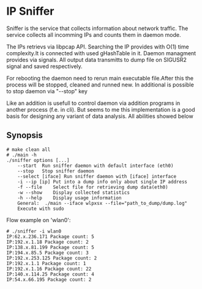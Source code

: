 IP Sniffer
==================

Sniffer is the service that collects information about network traffic.
The service collects all incomming IPs and counts them in daemon mode.

The IPs retrievs via libpcap API.
Searching the IP provides with O(1) time complexity.It is connected with used gHashTable in it.
Daemon managment provides via signals.
All output data transmitts to dump file on SIGUSR2 signal and saved respectively.


For rebooting the daemon need to rerun main executable file.After this the process will be stopped, cleaned and runned new.
In additional is possible to stop daemon via "--stop" key

Like an addition is usefull to control daemon via addition programs in another process (f.e. in cli).
But seems to me this implementation is a good basis for designing any variant of data analysis.
All abilities showed below

Synopsis
--------

```
# make clean all
# ./main -h
./sniffer options [...]
	--start  Run sniffer daemon with default interface (eth0)
	--stop   Stop sniffer daemon
	--select [iface] Run sniffer daemon with [iface] interface
 	-i --ip [ip] Put into a dump info only about single IP address
 	-f --file    Select file for retrieving dump data(eth0)
 	-w --show    Display collected statistics
 	-h --help    Display usage information
 	General:  ./main --iface wlpxsx --file="path_to_dump/dump.log" 
 	Execute with sudo
```


Flow example on 'wlan0':
```
# ./sniffer -i wlan0
IP:62.x.236.171 Package count: 5 
IP:192.x.1.18 Package count: 2 
IP:138.x.81.199 Package count: 5 
IP:194.x.85.5 Package count: 3 
IP:192.x.253.125 Package count: 2 
IP:192.x.1.1 Package count: 1 
IP:192.x.1.16 Package count: 22 
IP:140.x.114.25 Package count: 4 
IP:54.x.66.195 Package count: 2 
```


